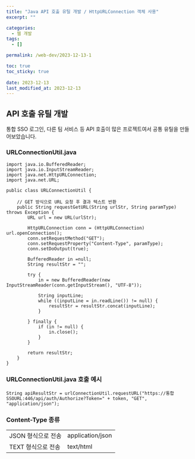 ```yaml
---
title: "Java API 호출 유틸 개발 / HttpURLConnection 객체 사용"
excerpt: ""

categories:
  - 웹 개발
tags:
  - []

permalink: /web-dev/2023-12-13-1

toc: true
toc_sticky: true
 
date: 2023-12-13
last_modified_at: 2023-12-13
---
```


## API 호출 유틸 개발

통합 SSO 로그인, 다른 팀 서비스 등 API 호출이 많은 프로젝트여서 공통 유틸을 만들어보았습니다.

### URLConnectionUtil.java
```
import java.io.BufferedReader;
import java.io.InputStreamReader;
import java.net.HttpURLConnection;
import java.net.URL;

public class URLConnectionUtil {

	// GET 방식으로 URL 요청 후 결과 텍스트 반환
	public String requestGetURL(String urlStr, String paramType) throws Exception {
		URL url = new URL(urlStr);
		
		HttpURLConnection conn = (HttpURLConnection) url.openConnection();
		conn.setRequestMethod("GET");
		conn.setRequestProperty("Content-Type", paramType);
		conn.setDoOutput(true);
	
		BufferedReader in =null;
		String resultStr = "";
		
		try {
			in = new BufferedReader(new InputStreamReader(conn.getInputStream(), "UTF-8"));

			String inputLine;
			while ((inputLine = in.readLine()) != null) {
				resultStr = resultStr.concat(inputLine);
			}

		} finally {
			if (in != null) {
				in.close();
			}
		}
		
		return resultStr;
	}
}
```

### URLConnectionUtil.java 호출 예시
```
String apiResultStr = urlConnectionUtil.requestURL("https://통합SSOURL:446/api/auth/Authorize?Token=" + token, "GET", "application/json");
```

### Content-Type 종류
<table>
  <tbody>
    <tr>
      <td>JSON 형식으로 전송</td>
      <td>application/json</td>
    </tr>
    <tr>
      <td>TEXT 형식으로 전송</td>
      <td>text/html</td>
    </tr>
  </tbody>
</table>